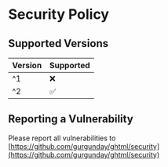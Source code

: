 # Security Policy

## Supported Versions

| Version | Supported          |
| ------- | ------------------ |
| ^1      | :x:                |
| ^2      | :white_check_mark: |

## Reporting a Vulnerability

Please report all vulnerabilities to [https://github.com/gurgunday/ghtml/security](https://github.com/gurgunday/ghtml/security)
